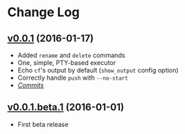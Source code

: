 # Change Log

## [v0.0.1](https://github.com/ammar/cf_script/tree/v0.0.1) (2016-01-17)
- Added `rename` and `delete` commands
- One, simple, PTY-based executor
- Echo `cf`'s output by default (`show_output` config option)
- Correctly handle `push` with `--no-start`
- _[Commits](https://github.com/ammar/cf_script/compare/v0.0.1.beta.1...v0.0.1)_

## [v0.0.1.beta.1](https://github.com/ammar/cf_script/tree/v0.0.1.beta.1) (2016-01-01)
- First beta release
